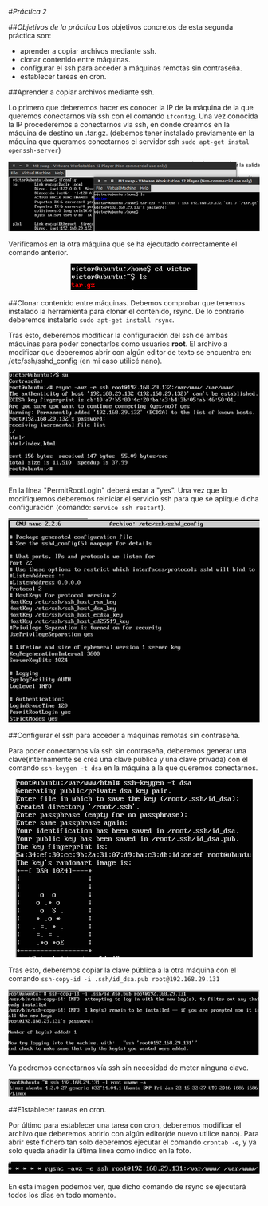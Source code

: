 #*Práctica 2*

##*Objetivos de la práctica*
Los objetivos concretos de esta segunda práctica son:
* aprender a copiar archivos mediante ssh.
* clonar contenido entre máquinas.
* configurar el ssh para acceder a máquinas remotas sin contraseña.
* establecer tareas en cron.


##Aprender a copiar archivos mediante ssh.

Lo primero que deberemos hacer es conocer la IP de la máquina de la que queremos conectarnos vía ssh con el comando `ifconfig`. Una vez conocida la IP procederemos a conectarnos vía ssh, en donde creamos en la máquina de destino un .tar.gz. (debemos tener instalado previamente en la máquina que queramos conectarnos el servidor ssh `sudo apt-get instal openssh-server`)

<p align="center">
    <img src="https://github.com/viictorvm/Servidores-de-Altas-Prestaciones/blob/master/Practicas/Pract2/capturas/tar.png" />
</p>

Verificamos en la otra máquina que se ha ejecutado correctamente el comando anterior.

<p align="center">
    <img src="https://github.com/viictorvm/Servidores-de-Altas-Prestaciones/blob/master/Practicas/Pract2/capturas/lstar.png" />
</p>


##Clonar contenido entre máquinas.
Debemos comprobar que tenemos instalado la herramienta para clonar el contenido, rsync. De lo contrario deberemos instalarlo `sudo apt-get install rsync`.

Tras esto, deberemos modificar la configuración del ssh de ambas máquinas para poder conectarlos como usuarios **root**. El archivo a modificar que deberemos abrir con algún editor de texto se encuentra en: /etc/ssh/sshd_config (en mi caso utilicé nano).

<p align="center">
    <img src="https://github.com/viictorvm/Servidores-de-Altas-Prestaciones/blob/master/Practicas/Pract2/capturas/rsync.png" />
</p>

En la línea "PermitRootLogin" deberá estar a "yes". Una vez que lo modifiquemos deberemos reiniciar el servicio ssh para que se aplique dicha configuración (comando: `service ssh restart`).

<p align="center">
    <img src="https://github.com/viictorvm/Servidores-de-Altas-Prestaciones/blob/master/Practicas/Pract2/capturas/sshconfig.png" />
</p>

##Configurar el ssh para acceder a máquinas remotas sin contraseña.

Para poder conectarnos vía ssh sin contraseña, deberemos generar una clave(internamente se crea una clave pública y una clave privada) con el comando `ssh-keygen -t dsa` en la máquina a la que queremos conectarnos.

<p align="center">
    <img src="https://github.com/viictorvm/Servidores-de-Altas-Prestaciones/blob/master/Practicas/Pract2/capturas/keygen.png" />
</p>

Tras esto, deberemos copiar la clave pública a la otra máquina con el comando `ssh-copy-id -i .ssh/id_dsa.pub root@192.168.29.131`

<p align="center">
    <img src="https://github.com/viictorvm/Servidores-de-Altas-Prestaciones/blob/master/Practicas/Pract2/capturas/copykey.png" />
</p>

Ya podremos conectarnos vía ssh sin necesidad de meter ninguna clave.

<p align="center">
    <img src="https://github.com/viictorvm/Servidores-de-Altas-Prestaciones/blob/master/Practicas/Pract2/capturas/final.png" />
</p>

##E1stablecer tareas en cron.

Por último para establecer una tarea con cron, deberemos modificar el archivo que deberemos abrirlo con algún editor(de nuevo utilice nano). Para abrir este fichero tan solo deberemos ejecutar el comando `crontab -e`, y ya solo queda añadir la última línea como indico en la foto.

<p align="center">
    <img src="https://github.com/viictorvm/Servidores-de-Altas-Prestaciones/blob/master/Practicas/Pract2/capturas/cron.png" />
</p>


En esta imagen podemos ver, que dicho comando de rsync se ejecutará todos los días en todo momento.







